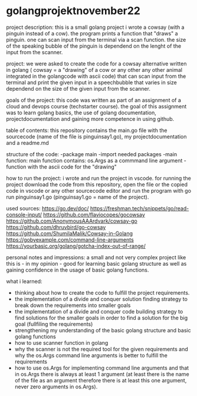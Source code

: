 # golangprojektnovember22

project description:
this is a small golang project i wrote a cowsay (with a pinguin instead of a cow). the program prints a function that "draws" a pinguin. one can scan input from the terminal via a scan function. the size of the speaking bubble of the pinguin is dependend on the lenght of the input from the scanner.

project:
we were asked to create the code for a cowsay alternative written in golang ( cowsay = a "drawing" of a cow or any other any other animal integrated in the golangcode with ascii code) that can scan input from the terminal and print the given input in a speechbubble that varies in size dependend on the size of the given input from the scanner.

goals of the project:
this code was written as part of an assignment of a cloud and devops course (techstarter course). 
the goal of this assignment was to learn golang basics, the use of golang documentation, projectdocumentation and gaining more competence in using github.

table of contents:
this repository contains the main.go file with the sourcecode (name of the file is pinguinsay1.go), my projectdocumentation and a readme.md

structure of the code:
-package main
-import needed packages
-main function:
main function contains:
os.Args as a commmand line argument
-function with the ascii code for the "drawing" 


how to run the project:
i wrote and run the project in vscode.
for running the project download the code from this repository, open the file or the copied code in vscode or any other sourcecode editor and run the program with go run pinguinsay1.go (pinguinsay1.go = name of the project).

used sources:
https://go.dev/doc/
https://freshman.tech/snippets/go/read-console-input/
https://github.com/flaviocopes/gocowsay
https://github.com/AnonymousAAArdvark/cowsay-go
https://github.com/dhruvbird/go-cowsay
https://github.com/ShumilaMalik/Cowsay-in-Golang
https://gobyexample.com/command-line-arguments
https://yourbasic.org/golang/gotcha-index-out-of-range/


personal notes and impressions:
a small and not very complex project like this is - in my opinion - good for learning basic golang structure as well as gaining confidence in the usage of basic golang functions.

what i learned:
- thinking about how to create the code to fulfill the project requirements.
- the implementation of a divide and conquer solution finding strategy to break down the requirements into smaller goals
- the implementation of a divide and conquer code building strategy to find solutions for the smaller goals in order to find a solution for the big goal (fullfiling the requirements)
- strengthening my understanding of the basic golang structure and basic golang functions
- how to use scanner function in golang
- why the scanner is not the required tool for the given requirements and why the os.Args command line arguments is better to fulfill the requirements
- how to use os.Args for implementing command line arguments and that in os.Args there is always at least 1 argument (at least there is the name of the file as an argument therefore there is at least this one argument, never zero arguments in os.Args).
